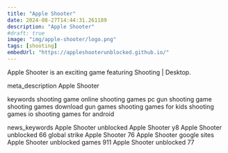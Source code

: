 ```yaml
---
title: "Apple Shooter"
date: 2024-08-27T14:44:31.261189
description: "Apple Shooter"
#draft: true
image: "img/apple-shooter/logo.png"
tags: [shooting]
embedUrl: "https://appleshooterunblocked.github.io/"
---
```


Apple Shooter is an exciting game featuring Shooting | Desktop.

meta_description
Apple Shooter


keywords
shooting game online shooting games pc gun shooting game shooting games download gun games shooting games for kids shooting games io shooting games for android


news_keywords
Apple Shooter unblocked Apple Shooter y8 Apple Shooter unblocked 66 global strike Apple Shooter 76 Apple Shooter google sites Apple Shooter unblocked games 911 Apple Shooter unblocked 77
